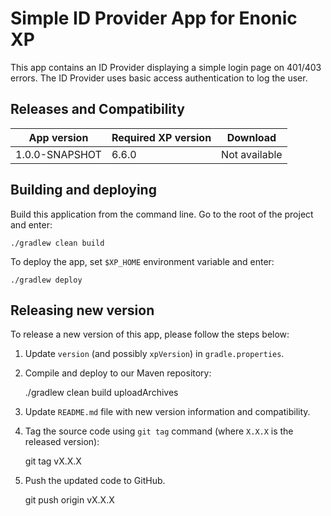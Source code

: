 # Simple ID Provider App for Enonic XP

This app contains an ID Provider displaying a simple login page on 401/403 errors.
The ID Provider uses basic access authentication to log the user.


## Releases and Compatibility

| App version | Required XP version | Download |
| ----------- | ------------------- | -------- |
| 1.0.0-SNAPSHOT | 6.6.0 | Not available |


## Building and deploying

Build this application from the command line. Go to the root of the project and enter:

    ./gradlew clean build

To deploy the app, set `$XP_HOME` environment variable and enter:

    ./gradlew deploy


## Releasing new version

To release a new version of this app, please follow the steps below:

1. Update `version` (and possibly `xpVersion`) in  `gradle.properties`.

2. Compile and deploy to our Maven repository:

    ./gradlew clean build uploadArchives

3. Update `README.md` file with new version information and compatibility.

4. Tag the source code using `git tag` command (where `X.X.X` is the released version):

    git tag vX.X.X

5. Push the updated code to GitHub.

    git push origin vX.X.X